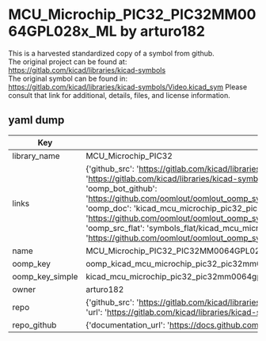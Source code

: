 # MCU_Microchip_PIC32_PIC32MM0064GPL028x_ML by arturo182  
This is a harvested standardized copy of a symbol from github.  
The original project can be found at:  
https://gitlab.com/kicad/libraries/kicad-symbols  
The original symbol can be found in:
https://gitlab.com/kicad/libraries/kicad-symbols/Video.kicad_sym
Please consult that link for additional, details, files, and license information.  
## yaml dump  
| Key | Value |  
| --- | --- |  
| library_name | MCU_Microchip_PIC32 |  
| links | {'github_src': 'https://gitlab.com/kicad/libraries/kicad-symbols/Video.kicad_sym', 'github_src_repo': 'https://gitlab.com/kicad/libraries/kicad-symbols', 'oomp_bot': 'kicad_mcu_microchip_pic32_pic32mm0064gpl028x_ml/working', 'oomp_bot_github': 'https://github.com/oomlout/oomlout_oomp_symbol_bot/tree/main/kicad_mcu_microchip_pic32_pic32mm0064gpl028x_ml/working', 'oomp_doc': 'kicad_mcu_microchip_pic32_pic32mm0064gpl028x_ml/working', 'oomp_doc_github': 'https://github.com/oomlout/oomlout_oomp_symbol_doc/tree/main/kicad_mcu_microchip_pic32_pic32mm0064gpl028x_ml/working', 'oomp_src_flat': 'symbols_flat/kicad_mcu_microchip_pic32_pic32mm0064gpl028x_ml/working', 'oomp_src_flat_github': 'https://github.com/oomlout/oomlout_oomp_symbol_src/tree/main/kicad_mcu_microchip_pic32_pic32mm0064gpl028x_ml/working'} |  
| name | MCU_Microchip_PIC32_PIC32MM0064GPL028x_ML |  
| oomp_key | oomp_kicad_mcu_microchip_pic32_pic32mm0064gpl028x_ml |  
| oomp_key_simple | kicad_mcu_microchip_pic32_pic32mm0064gpl028x_ml |  
| owner | arturo182 |  
| repo | {'github_src': 'https://gitlab.com/kicad/libraries/kicad-symbols/Video.kicad_sym', 'name': 'libraries/kicad-symbols', 'owner': 'kicad', 'url': 'https://gitlab.com/kicad/libraries/kicad-symbols'} |  
| repo_github | {'documentation_url': 'https://docs.github.com/rest/repos/repos#get-a-repository', 'message': 'Not Found'} |  

